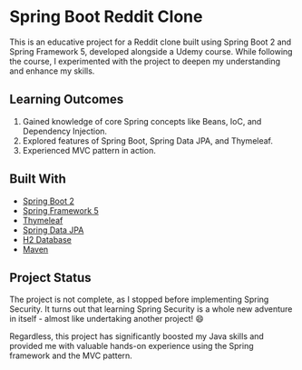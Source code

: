 # Spring Boot Reddit Clone

This is an educative project for a Reddit clone built using Spring Boot 2 and Spring Framework 5, developed alongside a Udemy course. While following the course, I experimented with the project to deepen my understanding and enhance my skills.

## Learning Outcomes

1. Gained knowledge of core Spring concepts like Beans, IoC, and Dependency Injection.
2. Explored features of Spring Boot, Spring Data JPA, and Thymeleaf.
3. Experienced MVC pattern in action.

## Built With

* [Spring Boot 2](https://projects.spring.io/spring-boot/)
* [Spring Framework 5](https://projects.spring.io/spring-framework/)
* [Thymeleaf](https://www.thymeleaf.org/)
* [Spring Data JPA](https://spring.io/projects/spring-data-jpa)
* [H2 Database](https://www.h2database.com/)
* [Maven](https://maven.apache.org/)

## Project Status

The project is not complete, as I stopped before implementing Spring Security. It turns out that learning Spring Security is a whole new adventure in itself - almost like undertaking another project! 😄

Regardless, this project has significantly boosted my Java skills and provided me with valuable hands-on experience using the Spring framework and the MVC pattern.
